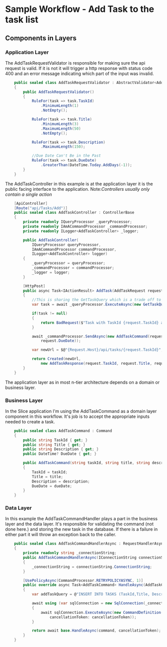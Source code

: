 # Sample Workflow - Add Task to the task list

## Components in Layers

### Application Layer

The AddTaskRequestValidator is responsible for making sure the api request is valid. If it is not it will trigger a http response with status code 400 and an error message indicating which part of the input was invalid.

```C#
    public sealed class AddTaskRequestValidator : AbstractValidator<AddTaskRequest>
    {
        public AddTaskRequestValidator()
        {
            RuleFor(task => task.TaskId)
                .MinimumLength(1)
                .NotEmpty();

            RuleFor(task => task.Title)
                .MinimumLength(3)
                .MaximumLength(50)
                .NotEmpty();

            RuleFor(task => task.Description)
                .MaximumLength(150);

            //Due Date Can't Be in the Past
            RuleFor(task => task.DueDate)
                .GreaterThan(DateTime.Today.AddDays(-1));
        }
    }

```

The AddTaskController in this example is at the application layer it is the public facing interface to the application. Note:*Controllers usually only contain a single action*

```C#
    [ApiController]
    [Route("api/Tasks/Add")]
    public sealed class AddTaskController : ControllerBase
    {
        private readonly IQueryProcessor _queryProcessor;
        private readonly IAmACommandProcessor _commandProcessor;
        private readonly ILogger<AddTaskController> _logger;

        public AddTaskController(
            IQueryProcessor queryProcessor,
            IAmACommandProcessor commandProcessor,
            ILogger<AddTaskController> logger)
        {
            _queryProcessor = queryProcessor;
            _commandProcessor = commandProcessor;
            _logger = logger;
        }

        [HttpPost]
        public async Task<IActionResult> AddTask(AddTaskRequest request)
        {
            //This is sharing the GetTaskQuery which is a trade off to querying this in the AddTaskCommand.
            var task = await _queryProcessor.ExecuteAsync(new GetTaskQuery(request.TaskId));

            if(task != null)
            {
                return BadRequest($"Task with TaskId {request.TaskId} already exists");
            }

            await _commandProcessor.SendAsync(new AddTaskCommand(request.TaskId, request.Title, request.Description,
                request.DueDate));

            var newUrl = $@"{Request.Host}/api/tasks/{request.TaskId}";

            return Created(newUrl,
                new AddTaskResponse(request.TaskId, request.Title, request.Description, request.DueDate));
        }
    }

```

The application layer as in most n-tier architecture depends on a domain or business layer.

### Business Layer

In the Slice application I'm using the AddTaskCommand as a domain layer component in this workflow.  It's job is to accept the appropriate inputs needed to create a task.

```C#
    public sealed class AddTaskCommand : Command
    {
        public string TaskId { get; }
        public string Title { get; }
        public string Description { get; }
        public DateTime? DueDate { get; }

        public AddTaskCommand(string taskId, string title, string description, DateTime? dueDate) : base(new Guid())
        {
            TaskId = taskId;
            Title = title;
            Description = description;
            DueDate = dueDate;
        }
    }

```

### Data Layer

In this example the AddTaskCommandHandler plays a part in the business layer and the data layer. It's responsible for validating the command (not done here.) and storing the new task in the database. If there is a failure in either part it will throw an exception back to the caller.

```C#
    public sealed class AddTaskCommandHandlerAsync : RequestHandlerAsync<AddTaskCommand>
    {
        private readonly string _connectionString;
        public AddTaskCommandHandlerAsync(IConnectionString connectionString)
        {
            _connectionString = connectionString.ConnectionString;
        }

        [UsePolicyAsync(CommandProcessor.RETRYPOLICYASYNC, 1)]
        public override async Task<AddTaskCommand> HandleAsync(AddTaskCommand command, CancellationToken cancellationToken = default)
        {
            var addTaskQuery = @"INSERT INTO TASKS (TaskId,Title, Description,DueDate)VALUES(@TaskId, @Title,@Description, @DueDate);";

            await using (var sqlConnection = new SqlConnection(_connectionString))
            {
                await sqlConnection.ExecuteAsync(new CommandDefinition(addTaskQuery, command,
                    cancellationToken: cancellationToken));
            }

            return await base.HandleAsync(command, cancellationToken);
        }
    }
```